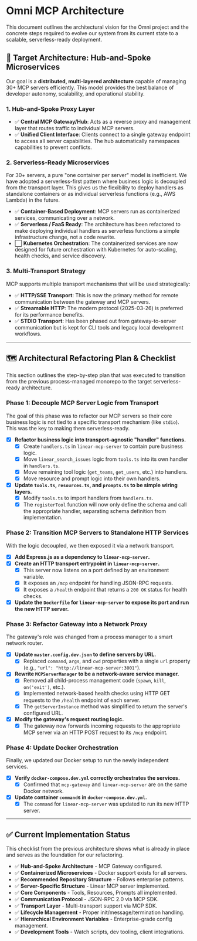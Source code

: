 # Omni MCP Architecture

This document outlines the architectural vision for the Omni project and the concrete steps required to evolve our system from its current state to a scalable, serverless-ready deployment.

## 🎯 **Target Architecture: Hub-and-Spoke Microservices**

Our goal is a **distributed, multi-layered architecture** capable of managing 30+ MCP servers efficiently. This model provides the best balance of developer autonomy, scalability, and operational stability.

### **1. Hub-and-Spoke Proxy Layer**

- ✅ **Central MCP Gateway/Hub**: Acts as a reverse proxy and management layer that routes traffic to individual MCP servers.
- ✅ **Unified Client Interface**: Clients connect to a single gateway endpoint to access all server capabilities. The hub automatically namespaces capabilities to prevent conflicts.

### **2. Serverless-Ready Microservices**

For 30+ servers, a pure "one container per server" model is inefficient. We have adopted a serverless-first pattern where business logic is decoupled from the transport layer. This gives us the flexibility to deploy handlers as standalone containers or as individual serverless functions (e.g., AWS Lambda) in the future.

- ✅ **Container-Based Deployment**: MCP servers run as containerized services, communicating over a network.
- ✅ **Serverless / FaaS Ready**: The architecture has been refactored to make deploying individual handlers as serverless functions a simple infrastructure change, not a code rewrite.
- ⬜️ **Kubernetes Orchestration**: The containerized services are now designed for future orchestration with Kubernetes for auto-scaling, health checks, and service discovery.

### **3. Multi-Transport Strategy**

MCP supports multiple transport mechanisms that will be used strategically:

- ✅ **HTTP/SSE Transport**: This is now the primary method for remote communication between the gateway and MCP servers.
- ✅ **Streamable HTTP**: The modern protocol (2025-03-26) is preferred for its performance benefits.
- ✅ **STDIO Transport**: Has been phased out from gateway-to-server communication but is kept for CLI tools and legacy local development workflows.

---

## 🗺️ **Architectural Refactoring Plan & Checklist**

This section outlines the step-by-step plan that was executed to transition from the previous process-managed monorepo to the target serverless-ready architecture.

### **Phase 1: Decouple MCP Server Logic from Transport**

The goal of this phase was to refactor our MCP servers so their core business logic is not tied to a specific transport mechanism (like `stdio`). This was the key to making them serverless-ready.

- [x] **Refactor business logic into transport-agnostic "handler" functions.**
  - [x] Create `handlers.ts` in `linear-mcp-server` to contain pure business logic.
  - [x] Move `linear_search_issues` logic from `tools.ts` into its own handler in `handlers.ts`.
  - [x] Move remaining tool logic (`get_teams`, `get_users`, etc.) into handlers.
  - [x] Move resource and prompt logic into their own handlers.
- [x] **Update `tools.ts`, `resources.ts`, and `prompts.ts` to be simple wiring layers.**
  - [x] Modify `tools.ts` to import handlers from `handlers.ts`.
  - [x] The `registerTool` function will now only define the schema and call the appropriate handler, separating schema definition from implementation.

### **Phase 2: Transition MCP Servers to Standalone HTTP Services**

With the logic decoupled, we then exposed it via a network transport.

- [x] **Add Express.js as a dependency to `linear-mcp-server`.**
- [x] **Create an HTTP transport entrypoint in `linear-mcp-server`.**
  - [x] This server now listens on a port defined by an environment variable.
  - [x] It exposes an `/mcp` endpoint for handling JSON-RPC requests.
  - [x] It exposes a `/health` endpoint that returns a `200 OK` status for health checks.
- [x] **Update the `Dockerfile` for `linear-mcp-server` to expose its port and run the new HTTP server.**

### **Phase 3: Refactor Gateway into a Network Proxy**

The gateway's role was changed from a process manager to a smart network router.

- [x] **Update `master.config.dev.json` to define servers by URL.**
  - [x] Replaced `command`, `args`, and `cwd` properties with a single `url` property (e.g., `"url": "http://linear-mcp-server:3001"`).
- [x] **Rewrite `MCPServerManager` to be a network-aware service manager.**
  - [x] Removed all child-process management code (`spawn`, `kill`, `on('exit')`, etc.).
  - [x] Implemented network-based health checks using HTTP GET requests to the `/health` endpoint of each server.
  - [x] The `getServerInstance` method was simplified to return the server's configured URL.
- [x] **Modify the gateway's request routing logic.**
  - [x] The gateway now forwards incoming requests to the appropriate MCP server via an HTTP POST request to its `/mcp` endpoint.

### **Phase 4: Update Docker Orchestration**

Finally, we updated our Docker setup to run the newly independent services.

- [x] **Verify `docker-compose.dev.yml` correctly orchestrates the services.**
  - [x] Confirmed that `mcp-gateway` and `linear-mcp-server` are on the same Docker network.
- [x] **Update container `command`s in `docker-compose.dev.yml`.**
  - [x] The `command` for `linear-mcp-server` was updated to run its new HTTP server.

---

## ✅ **Current Implementation Status**

This checklist from the previous architecture shows what is already in place and serves as the foundation for our refactoring.

- ✅ **Hub-and-Spoke Architecture** - MCP Gateway configured.
- ✅ **Containerized Microservices** - Docker support exists for all servers.
- ✅ **Recommended Repository Structure** - Follows enterprise patterns.
- ✅ **Server-Specific Structure** - Linear MCP server implemented.
- ✅ **Core Components** - Tools, Resources, Prompts all implemented.
- ✅ **Communication Protocol** - JSON-RPC 2.0 via MCP SDK.
- ✅ **Transport Layer** - Multi-transport support via MCP SDK.
- ✅ **Lifecycle Management** - Proper init/message/termination handling.
- ✅ **Hierarchical Environment Variables** - Enterprise-grade config management.
- ✅ **Development Tools** - Watch scripts, dev tooling, client integrations.
